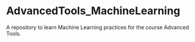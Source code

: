 # AdvancedTools_MachineLearning
A repository to learn Machine Learning practices for the course Advanced Tools.
